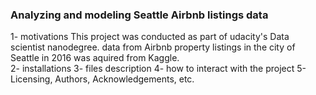 ### Analyzing and modeling Seattle Airbnb listings data

1- motivations 
This project was conducted as part of udacity's Data scientist nanodegree. data from Airbnb property listings in the city of Seattle in 2016 was aquired from Kaggle.   
2- installations 
3- files description
4- how to interact with the project 
5- Licensing, Authors, Acknowledgements, etc.
